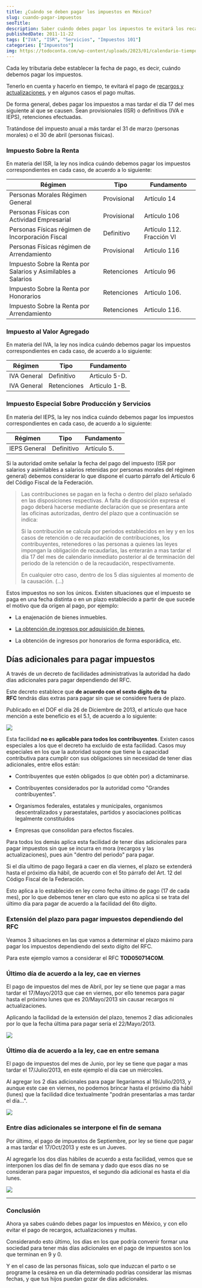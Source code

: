 ```yaml
---
title: ¿Cuándo se deben pagar los impuestos en México?
slug: cuando-pagar-impuestos
seoTitle: 
description: Saber cuándo debes pagar los impuestos te evitará los recargos y actualizaciones, y en algunos casos el pago multas.
publishedDate: 2011-11-22
tags: ["IVA", "ISR", "Servicios", "Impuestos 101"]
categories: ["Impuestos"]
img: https://todoconta.com/wp-content/uploads/2023/01/calendario-tiempo-time-dias.jpg
---
```



Cada ley tributaria debe establecer la fecha de pago, es decir, cuándo debemos pagar los impuestos.




Tenerlo en cuenta y hacerlo en tiempo, te evitará el pago de [recargos y actualizaciones](https://sicastro.com/actualizaciones-y-recargos/), y en algunos casos el pago multas.




De forma general, debes pagar los impuestos a mas tardar el día 17 del mes siguiente al que se causen. Sean provisionales (ISR) o definitivos (IVA e IEPS), retenciones efectuadas.




Tratándose del impuesto anual a más tardar el 31 de marzo (personas morales) o el 30 de abril (personas físicas).




### Impuesto Sobre la Renta




En materia del ISR, la ley nos indica cuándo debemos pagar los impuestos correspondientes en cada caso, de acuerdo a lo siguiente:






| Régimen | Tipo | Fundamento |
| --- | --- | --- |
| Personas Morales Régimen General | Provisional | Artículo 14 |
| Personas Físicas con Actividad Empresarial | Provisional | Artículo 106 |
| Personas Físicas régimen de Incorporación Fiscal | Definitivo | Artículo 112\. Fracción VI |
| Personas Físicas régimen de Arrendamiento | Provisional | Articulo 116 |
| Impuesto Sobre la Renta por Salarios y Asimilables a Salarios | Retenciones | Artículo 96 |
| Impuesto Sobre la Renta por Honorarios | Retenciones | Articulo 106\. |
| Impuesto Sobre la Renta por Arrendamiento | Retenciones | Articulo 116\. |




### Impuesto al Valor Agregado




En materia del IVA, la ley nos indica cuándo debemos pagar los impuestos correspondientes en cada caso, de acuerdo a lo siguiente:






| Régimen | Tipo | Fundamento |
| --- | --- | --- |
| IVA General | Definitivo | Articulo 5\-D. |
| IVA General | Retenciones | Articulo 1\-B. |




### Impuesto Especial Sobre Producción y Servicios




En materia del IEPS, la ley nos indica cuándo debemos pagar los impuestos correspondientes en cada caso, de acuerdo a lo siguiente:






| Régimen | Tipo | Fundamento |
| --- | --- | --- |
| IEPS General | Definitivo | Artículo 5\. |




Si la autoridad omite señalar la fecha del pago del impuesto (ISR por salarios y asimilables a salarios retenidas por personas morales del régimen general) debemos considerar lo que dispone el cuarto párrafo del Artículo 6 del Código Fiscal de la Federación.





> Las contribuciones se pagan en la fecha o dentro del plazo señalado en las disposiciones respectivas. A falta de disposición expresa el pago deberá hacerse mediante declaración que se presentara ante las oficinas autorizadas, dentro del plazo que a continuación se indica:  
>   
> Si la contribución se calcula por periodos establecidos en ley y en los casos de retención o de recaudación de contribuciones, los contribuyentes, retenedores o las personas a quienes las leyes impongan la obligación de recaudarlas, las enterarán a mas tardar el día 17 del mes de calendario inmediato posterior al de terminación del periodo de la retención o de la recaudación, respectivamente.  
>   
> En cualquier otro caso, dentro de los 5 días siguientes al momento de la causación. (…)




Estos impuestos no son los únicos. Existen situaciones que el impuesto se paga en una fecha distinta o en un plazo establecido a partir de que sucede el motivo que da origen al pago, por ejemplo:




* La enajenación de bienes inmuebles.

* [La obtención de ingresos por adquisición de bienes](https://blog.todoconta.com/ingresos-por-adquisicion-de-bienes/),

* La obtención de ingresos por honorarios de forma esporádica, etc.




Días adicionales para pagar impuestos
-------------------------------------




A través de un decreto de facilidades administrativas la autoridad ha dado días adicionales para pagar dependiendo del RFC.




Este decreto establece que **de acuerdo con el sexto dígito de tu RFC** tendrás días extras para pagar sin que se considere fuera de plazo.




Publicado en el DOF el día 26 de Diciembre de 2013, el artículo que hace mención a este beneficio es el 5\.1, de acuerdo a lo siguiente:




![](https://s3-us-west-1.amazonaws.com/todoconta/2021/03/01-cuando-pagar-impuestos.png)


Esta facilidad **no e**s **aplicable para todos los contribuyentes**. Existen casos especiales a los que el decreto ha excluido de esta facilidad. Casos muy especiales en los que la autoridad supone que tiene la capacidad contributiva para cumplir con sus obligaciones sin necesidad de tener días adicionales, entre ellos están:




* Contribuyentes que estén obligados (o que obtén por) a dictaminarse.

* Contribuyentes considerados por la autoridad como "Grandes contribuyentes".

* Organismos federales, estatales y municipales, organismos descentralizados y paraestatales, partidos y asociaciones políticas legalmente constituidos

* Empresas que consolidan para efectos fiscales.




Para todos los demás aplica esta facilidad de tener días adicionales para pagar impuestos sin que se incurra en mora (recargos y las actualizaciones), pues aún "dentro del periodo" para pagar.




Si el día ultimo de pago llegará a caer en día viernes, el plazo se extenderá hasta el próximo día hábil, de acuerdo con el 5to párrafo del Art. 12 del Código Fiscal de la Federación.




Esto aplica a lo establecido en ley como fecha último de pago (17 de cada mes), por lo que debemos tener en claro que esto no aplica si se trata del último día para pagar de acuerdo a la facilidad del 6to dígito.




### Extensión del plazo para pagar impuestos dependiendo del RFC




Veamos 3 situaciones en las que vamos a determinar el plazo máximo para pagar los impuestos dependiendo del sexto dígito del RFC.




Para este ejemplo vamos a considerar el RFC **TOD050714C0M**.




### Último día de acuerdo a la ley, cae en viernes




El pago de impuestos del mes de Abril, por ley se tiene que pagar a mas tardar el 17/Mayo/2013 que cae en viernes, por ello tenemos para pagar hasta el próximo lunes que es 20/Mayo/2013 sin causar recargos ni actualizaciones.




Aplicando la facilidad de la extensión del plazo, tenemos 2 días adicionales por lo que la fecha última para pagar sería el 22/Mayo/2013\.




![](https://s3-us-west-1.amazonaws.com/todoconta/2021/03/02-cuando-pagar-impuestos.png)


### Último día de acuerdo a la ley, cae en entre semana




El pago de impuestos del mes de Junio, por ley se tiene que pagar a mas tardar el 17/Julio/2013, en este ejemplo el día cae un miércoles.




Al agregar los 2 días adicionales para pagar llegaríamos al 19/Julio/2013, y aunque este cae en viernes, no podemos brincar hasta el próximo día hábil (lunes) que la facilidad dice textualmente "podrán presentarlas a mas tardar el día…".




![](https://s3-us-west-1.amazonaws.com/todoconta/2021/03/03-cuando-pagar-impuestos.png)


### Entre días adicionales se interpone el fin de semana




Por último, el pago de impuestos de Septiembre, por ley se tiene que pagar a mas tardar el 17/Oct/2013 y este es un Jueves.




Al agregarle los dos días hábiles de acuerdo a esta facilidad, vemos que se interponen los días del fin de semana y dado que esos días no se consideran para pagar impuestos, el segundo día adicional es hasta el día lunes.




![](https://s3-us-west-1.amazonaws.com/todoconta/2021/03/04-cuando-pagar-impuestos.png)




---




### Conclusión




Ahora ya sabes cuándo debes pagar los impuestos en México, y con ello evitar el pago de recargos, actualizaciones y multas.




Considerando esto último, los días en los que podría convenir formar una sociedad para tener más días adicionales en el pago de impuestos son los que terminan en 9 y 0\.




Y en el caso de las personas físicas, solo que induzcan el parto o se programe la cesárea en un día determinado podrías considerar las mismas fechas, y que tus hijos puedan gozar de días adicionales.



